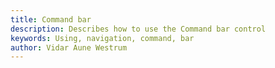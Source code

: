 ```yaml
---
title: Command bar
description: Describes how to use the Command bar control
keywords: Using, navigation, command, bar
author: Vidar Aune Westrum
---
```

